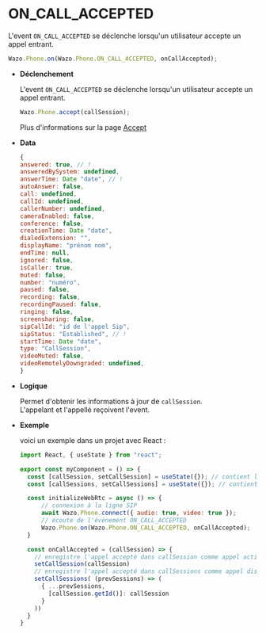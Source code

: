 # ON_CALL_ACCEPTED

L'event `ON_CALL_ACCEPTED` se déclenche lorsqu'un utilisateur accepte un appel entrant.

```js
Wazo.Phone.on(Wazo.Phone.ON_CALL_ACCEPTED, onCallAccepted);
```

<div class="useless-tab-container">

- **Déclenchement**

  L'event `ON_CALL_ACCEPTED` se déclenche lorsqu'un utilisateur accepte un appel entrant.
  
  ```js
  Wazo.Phone.accept(callSession);
  ```
  Plus d'informations sur la page [Accept](../phone/actions/accept)

- **Data**

  ```js
  {
  answered: true, // !
  answeredBySystem: undefined,
  answerTime: Date "date", // !
  autoAnswer: false,
  call: undefined,
  callId: undefined,
  callerNumber: undefined,
  cameraEnabled: false,
  conference: false,
  creationTime: Date "date",
  dialedExtension: "",
  displayName: "prénom nom",
  endTime: null,
  ignored: false,
  isCaller: true,
  muted: false,
  number: "numéro",
  paused: false,
  recording: false,
  recordingPaused: false,
  ringing: false,
  screensharing: false,
  sipCallId: "id de l'appel Sip",
  sipStatus: "Established", // !
  startTime: Date "date",
  type: "CallSession",
  videoMuted: false,
  videoRemotelyDowngraded: undefined,
  }
  ```

- **Logique**

  Permet d'obtenir les informations à jour de `callSession`.  
  L'appelant et l'appellé reçoivent l'event.

- **Exemple**

  voici un exemple dans un projet avec React :
  
  ```js
  import React, { useState } from "react";
  
  export const myComponent = () => {
    const [callSession, setCallSession] = useState({}); // contient l'appel actif
    const [callSessions, setCallSessions] = useState({}); // contient l'ensemble des appels (en cours et disponible)

    const initializeWebRtc = async () => {
        // connexion à la ligne SIP
        await Wazo.Phone.connect({ audio: true, video: true });
        // écoute de l'évènement ON_CALL_ACCEPTED
        Wazo.Phone.on(Wazo.Phone.ON_CALL_ACCEPTED, onCallAccepted);
    }

    const onCallAccepted = (callSession) => {
      // enregistre l'appel accepté dans callSession comme appel actif
      setCallSession(callSession)
      // enregistre l'appel accepté dans callSessions comme appel disponible
      setCallSessions( (prevSessions) => (
        { ...prevSessions,
          [callSession.getId()]: callSession
        }
      ))
    }
  }
  ```

</div>